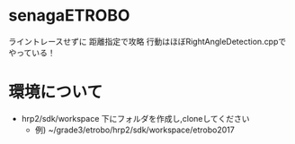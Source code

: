 # senagaETROBO
ライントレースせずに 距離指定で攻略
行動はほぼRightAngleDetection.cppでやっている！


# 環境について
- hrp2/sdk/workspace 下にフォルダを作成し,cloneしてください
  - 例) ~/grade3/etrobo/hrp2/sdk/workspace/etrobo2017
